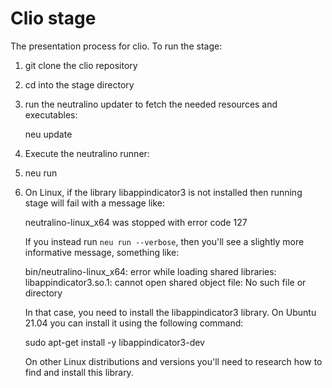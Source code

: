 # Clio stage

The presentation process for clio. To run the stage:

1. git clone the clio repository

2. cd into the stage directory

3. run the  neutralino  updater  to fetch  the  needed resources  and
   executables:
   
      neu update

4. Execute the neutralino runner:
5. 
      neu run

5. On Linux, if the library libappindicator3 is not installed then
   running stage will fail with a message like:
   
    neutralino-linux_x64 was stopped with error code 127
   
   If you instead run `neu run --verbose`, then you'll see a slightly
   more informative message, something like:
   
    bin/neutralino-linux_x64: error while loading shared libraries: libappindicator3.so.1: cannot open shared object file: No such file or directory
   
   In that case, you need to install the libappindicator3 library. On Ubuntu 21.04 you can install it using the following command:
   
    sudo apt-get install -y libappindicator3-dev
    
   On other Linux distributions and versions you'll need to research how to find and install this library.

